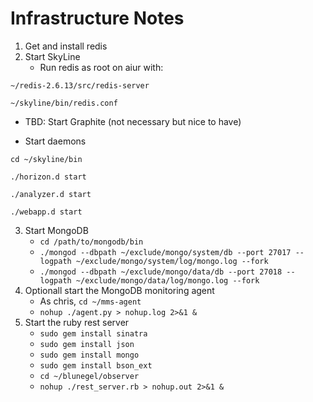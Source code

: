 Infrastructure Notes
====================

1. Get and install redis
2. Start SkyLine
    * Run redis as root on aiur with:
       
 `~/redis-2.6.13/src/redis-server`
       
 `~/skyline/bin/redis.conf`
 
   * TBD:  Start Graphite (not necessary but nice to have)

   * Start daemons

 `cd ~/skyline/bin`

 `./horizon.d start`

 `./analyzer.d start`

 `./webapp.d start`

3. Start MongoDB
    * `cd /path/to/mongodb/bin`
    * `./mongod --dbpath ~/exclude/mongo/system/db --port 27017 --logpath ~/exclude/mongo/system/log/mongo.log --fork`
    * `./mongod --dbpath ~/exclude/mongo/data/db --port 27018 --logpath ~/exclude/mongo/data/log/mongo.log --fork`
4. Optionall start the MongoDB monitoring agent
    * As chris, `cd ~/mms-agent`
    * `nohup ./agent.py > nohup.log 2>&1 &`
5.  Start the ruby rest server
    * `sudo gem install sinatra`
    * `sudo gem install json`
    * `sudo gem install mongo`
    * `sudo gem install bson_ext`
    * `cd ~/blunegel/observer`
    * `nohup ./rest_server.rb > nohup.out 2>&1 &`
